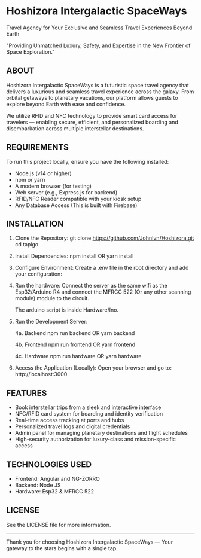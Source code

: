 # Hoshizora Intergalactic SpaceWays

Travel Agency for Your Exclusive and Seamless Travel Experiences Beyond Earth

"Providing Unmatched Luxury, Safety, and Expertise in the New Frontier of Space Exploration."

## ABOUT

Hoshizora Intergalactic SpaceWays is a futuristic space travel agency that delivers a luxurious and seamless travel
experience across the galaxy. From orbital getaways to planetary vacations, our platform allows guests to explore
beyond Earth with ease and confidence.

We utilize RFID and NFC technology to provide smart card access for travelers — enabling secure, efficient, and
personalized boarding and disembarkation across multiple interstellar destinations.

## REQUIREMENTS

To run this project locally, ensure you have the following installed:

- Node.js (v14 or higher)
- npm or yarn
- A modern browser (for testing)
- Web server (e.g., Express.js for backend)
- RFID/NFC Reader compatible with your kiosk setup
- Any Database Access (This is built with Firebase)

## INSTALLATION

1. Clone the Repository:
   git clone https://github.com/JohnIvn/Hoshizora.git
   cd tapigo

2. Install Dependencies:
   npm install
   OR
   yarn install

3. Configure Environment:
   Create a .env file in the root directory and add your configuration:

4. Run the hardware:
   Connect the server as the same wifi as the Esp32/Arduino R4 and connect the MFRCC 522 (Or any other scanning module) module to the circuit.

   The arduino script is inside Hardware/Ino.

5. Run the Development Server:

   4a. Backend
   npm run backend
   OR
   yarn backend

   4b. Frontend
   npm run frontend
   OR
   yarn frontend

   4c. Hardware
   npm run hardware
   OR
   yarn hardware

6. Access the Application (Locally):
   Open your browser and go to:
   http://localhost:3000

## FEATURES

- Book interstellar trips from a sleek and interactive interface
- NFC/RFID card system for boarding and identity verification
- Real-time access tracking at ports and hubs
- Personalized travel logs and digital credentials
- Admin panel for managing planetary destinations and flight schedules
- High-security authorization for luxury-class and mission-specific access

## TECHNOLOGIES USED

- Frontend: Angular and NG-ZORRO
- Backend: Node JS
- Hardware: Esp32 & MFRCC 522

## LICENSE

See the LICENSE file for more information.

---

Thank you for choosing Hoshizora Intergalactic SpaceWays —
Your gateway to the stars begins with a single tap.
